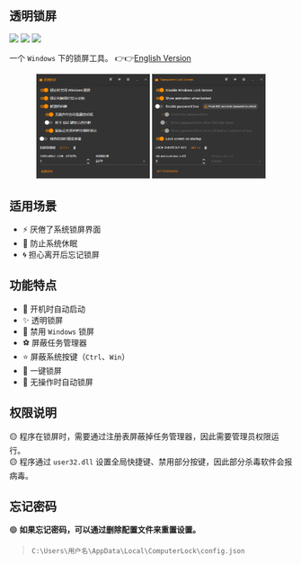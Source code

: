 ﻿## 透明锁屏  
<div>

![](https://img.shields.io/github/license/JiuLing-zhang/ComputerLock)
![](https://img.shields.io/github/actions/workflow/status/JiuLing-zhang/ComputerLock/release.yml)
[![](https://img.shields.io/github/v/release/JiuLing-zhang/ComputerLock)](https://github.com/JiuLing-zhang/ComputerLock/releases)

</div>

一个 `Windows` 下的锁屏工具。 👉👉[English Version](./README_en.md)  

<div align="center">
<img src="https://github.com/JiuLing-zhang/ComputerLock/raw/main/resources/app.png" width="40%">
<img src="https://github.com/JiuLing-zhang/ComputerLock/raw/main/resources/app_en.png" width="40%">
</div>

## 适用场景  
- ⚡ 厌倦了系统锁屏界面
- 🌈 防止系统休眠
- 🌀 担心离开后忘记锁屏


## 功能特点  
* 🎈 开机时自动启动 
* ✨ 透明锁屏 
* 🎉 禁用 `Windows` 锁屏 
* ⚽ 屏蔽任务管理器 
* ⭐ 屏蔽系统按键（`Ctrl`、`Win`） 
* 💖 一键锁屏 
* 🎁 无操作时自动锁屏 

## 权限说明  
🟡 程序在锁屏时，需要通过注册表屏蔽掉任务管理器，因此需要管理员权限运行。  
🟡 程序通过 `user32.dll` 设置全局快捷键、禁用部分按键，因此部分杀毒软件会报病毒。  

## 忘记密码  
🟢 **如果忘记密码，可以通过删除配置文件来重置设置。**  
> `C:\Users\用户名\AppData\Local\ComputerLock\config.json`  
